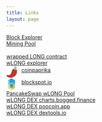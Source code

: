 ```yaml
---
title: Links
layout: page
---
```


[Block Explorer](https://explorer.crypton.cf/)<br>
[Mining Pool](https://longpool.crypton.cf/)<br>
<br>
[wrapped LONG contract](https://bscscan.com/token/0x8E54a1a32dFd86Eb5c6F5334351502E1bff3Ce49)<br>
[wLONG explorer](https://explorer.bitquery.io/bsc/token/0x8e54a1a32dfd86eb5c6f5334351502e1bff3ce49)<br>
<img src="/assets/images/coinpaprika32x32.png" align="middle">&nbsp;&nbsp;[coinpaprika](https://coinpaprika.com/coin/wlong-wrapped-long-coin/)<br>
<img src="/assets/images/blockspot32x32.png" align="middle">&nbsp;&nbsp;[blockspot.io](https://blockspot.io/coin/wrapped-long-coin/)<br>
[PancakeSwap wLONG Pool](https://pancakeswap.finance/info/pool/0xcd9ca47344c1558978a78d61549b0dc311fb8a29)<br>
[wLONG DEX charts.bogged.finance](https://charts.bogged.finance/?c=bsc&t=0x8E54a1a32dFd86Eb5c6F5334351502E1bff3Ce49)<br>
[wLONG DEX poocoin.app](https://poocoin.app/tokens/0x8e54a1a32dfd86eb5c6f5334351502e1bff3ce49)<br>
[wLONG DEX dextools.io](https://www.dextools.io/app/bsc/pair-explorer/0xcd9ca47344c1558978a78d61549b0dc311fb8a29)<br>

